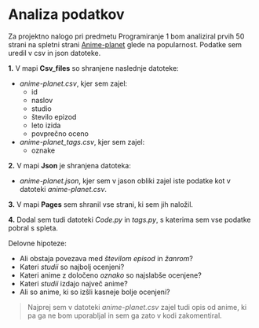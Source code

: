 # Analiza podatkov


Za projektno nalogo pri predmetu Programiranje 1 bom analiziral prvih 50 strani na spletni strani
[Anime-planet](https://www.anime-planet.com/anime/all) glede na popularnost. Podatke sem uredil v csv in json datoteke. 


**1.** V mapi **Csv_files** so shranjene naslednje datoteke:
- *anime-planet.csv*, kjer sem zajel:
  * id
  * naslov
  * studio
  * število epizod
  * leto izida
  * povprečno oceno
- *anime-planet_tags.csv*, kjer sem zajel:
  * oznake


**2.** V mapi **Json** je shranjena datoteka:
- *anime-planet.json*, kjer sem v jason obliki zajel iste podatke kot v datoteki *anime-planet.csv*.

**3.** V mapi **Pages** sem shranil vse strani, ki sem jih naložil.

**4.** Dodal sem tudi datoteki *Code.py* in *tags.py*, s katerima sem vse podatke pobral s spleta.

Delovne hipoteze:
* Ali obstaja povezava med *številom episod* in *žanrom*?
* Kateri *studii* so najbolj ocenjeni?
* Kateri anime z določeno *oznako* so najslabše ocenjene?
* Kateri *studii* izdajo največ anime?
* Ali so anime, ki so izšli kasneje bolje ocenjeni?

> Najprej sem v datoteki *anime-planet.csv* zajel tudi opis od anime, ki pa ga ne bom uporabljal in sem ga zato v kodi zakomentiral.
